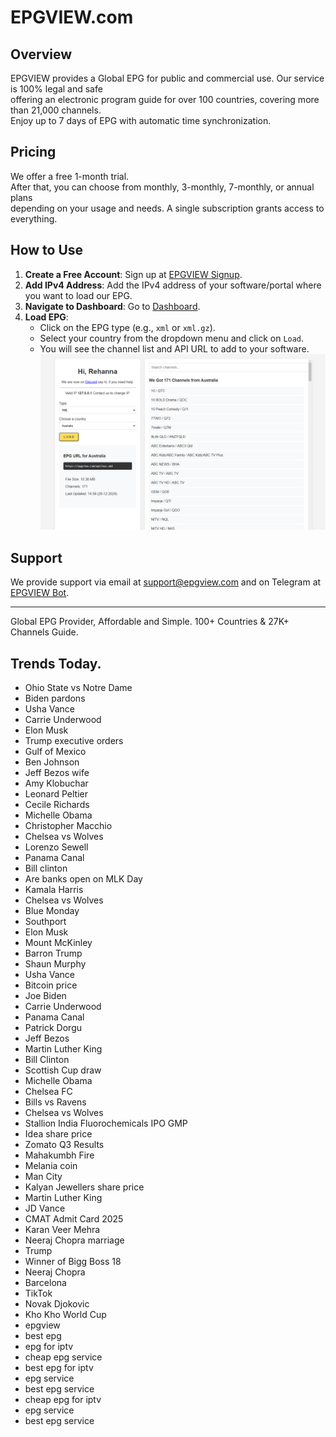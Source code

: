 # EPGVIEW.com



## Overview
EPGVIEW provides a Global EPG for public and commercial use. Our service is 100% legal and safe\
offering an electronic program guide for over 100 countries, covering more than 21,000 channels.\
Enjoy up to 7 days of EPG with automatic time synchronization.

## Pricing
We offer a free 1-month trial. \
After that, you can choose from monthly, 3-monthly, 7-monthly, or annual plans \
depending on your usage and needs. A single subscription grants access to everything.

## How to Use
1. **Create a Free Account**: Sign up at [EPGVIEW Signup](https://epgview.com/signup.php).
2. **Add IPv4 Address**: Add the IPv4 address of your software/portal where you want to load our EPG.
3. **Navigate to Dashboard**: Go to [Dashboard](https://epgview.com/dashboard.php).
4. **Load EPG**:
   - Click on the EPG type (e.g., `xml` or `xml.gz`).
   - Select your country from the dropdown menu and click on `Load`.
   - You will see the channel list and API URL to add to your software.
![EPGVIEW](img/dashboard.png)
## Support
We provide support via email at [support@epgview.com](mailto:support@epgview.com) and on Telegram at [EPGVIEW Bot](https://t.me/epgview_bot).

---

Global EPG Provider, Affordable and Simple. 100+ Countries & 27K+ Channels Guide.

## Trends Today.

- Ohio State vs Notre Dame
- Biden pardons
- Usha Vance
- Carrie Underwood
- Elon Musk
- Trump executive orders
- Gulf of Mexico
- Ben Johnson
- Jeff Bezos wife
- Amy Klobuchar
- Leonard Peltier
- Cecile Richards
- Michelle Obama
- Christopher Macchio
- Chelsea vs Wolves
- Lorenzo Sewell
- Panama Canal
- Bill clinton
- Are banks open on MLK Day
- Kamala Harris
- Chelsea vs Wolves
- Blue Monday
- Southport
- Elon Musk
- Mount McKinley
- Barron Trump
- Shaun Murphy
- Usha Vance
- Bitcoin price
- Joe Biden
- Carrie Underwood
- Panama Canal
- Patrick Dorgu
- Jeff Bezos
- Martin Luther King
- Bill Clinton
- Scottish Cup draw
- Michelle Obama
- Chelsea FC
- Bills vs Ravens
- Chelsea vs Wolves
- Stallion India Fluorochemicals IPO GMP
- Idea share price
- Zomato Q3 Results
- Mahakumbh Fire
- Melania coin
- Man City
- Kalyan Jewellers share price
- Martin Luther King
- JD Vance
- CMAT Admit Card 2025
- Karan Veer Mehra
- Neeraj Chopra marriage
- Trump
- Winner of Bigg Boss 18
- Neeraj Chopra
- Barcelona
- TikTok
- Novak Djokovic
- Kho Kho World Cup
- epgview
- best epg
- epg for iptv
- cheap epg service
- best epg for iptv
- epg service
- best epg service
- cheap epg for iptv
- epg service
- best epg service
